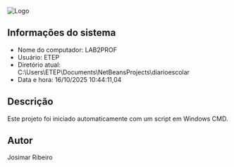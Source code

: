 ![Logo](https://i.ytimg.com/vi/nbAYB6HyTQI/hqdefault.jpg) 
## Informações do sistema 
- Nome do computador: LAB2PROF 
- Usuário: ETEP 
- Diretório atual: C:\Users\ETEP\Documents\NetBeansProjects\diarioescolar 
- Data e hora: 16/10/2025 10:44:11,04 
 
## Descrição 
Este projeto foi iniciado automaticamente com um script em Windows CMD. 
 
## Autor 
Josimar Ribeiro 
 
